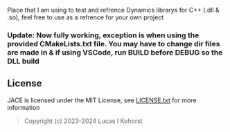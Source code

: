 Place that I am using to test and refrence Dynamics librarys for C++ (.dll & .so), feel free to use as a refrence for your own project

### Update: Now fully working, exception is when using the provided CMakeLists.txt file. You may have to change dir files are made in & if using VSCode, run BUILD before DEBUG so the DLL build

## License
JACE is licensed under the MIT License, see [LICENSE.txt](https://github.com/Hedge239/JACE/blob/Latest-Dev/LICENSE.txt) for more information
> Copyright (c) 2023-2024 Lucas I Kohorst
